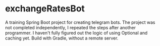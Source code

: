 # exchangeRatesBot
A training Spring Boot project for creating telegram bots. The project was not completed independently, I repeated the steps after another programmer. I haven't fully figured out the logic of using Optional and caching yet.
Build with Gradle, without a remote server.
